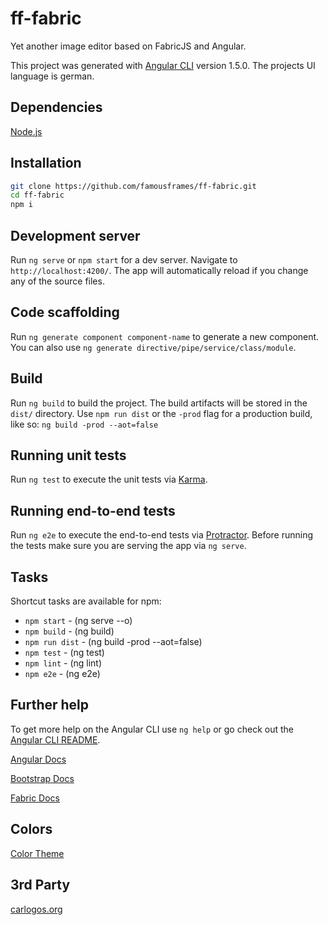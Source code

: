 # ff-fabric
Yet another image editor based on FabricJS and Angular.

This project was generated with [Angular CLI](https://github.com/angular/angular-cli) version 1.5.0. The projects UI language is german. 

## Dependencies

[Node.js](https://nodejs.org/en/)

## Installation

```bash
git clone https://github.com/famousframes/ff-fabric.git
cd ff-fabric
npm i
```

## Development server

Run `ng serve` or `npm start` for a dev server. Navigate to `http://localhost:4200/`. The app will automatically reload if you change any of the source files.

## Code scaffolding

Run `ng generate component component-name` to generate a new component. You can also use `ng generate directive/pipe/service/class/module`.

## Build

Run `ng build` to build the project. The build artifacts will be stored in the `dist/` directory. Use `npm run dist` or the `-prod` flag for a production build, like so: `ng build -prod --aot=false`

## Running unit tests

Run `ng test` to execute the unit tests via [Karma](https://karma-runner.github.io).

## Running end-to-end tests

Run `ng e2e` to execute the end-to-end tests via [Protractor](http://www.protractortest.org/).
Before running the tests make sure you are serving the app via `ng serve`.

## Tasks

Shortcut tasks are available for npm:
- `npm start` - (ng serve --o)
- `npm build` - (ng build)
- `npm run dist` - (ng build -prod --aot=false)
- `npm test` - (ng test)
- `npm lint` - (ng lint)
- `npm e2e` - (ng e2e)


## Further help

To get more help on the Angular CLI use `ng help` or go check out the [Angular CLI README](https://github.com/angular/angular-cli/blob/master/README.md).

[Angular Docs](https://angular.io/docs)

[Bootstrap Docs](https://ng-bootstrap.github.io/#/components)

[Fabric Docs](http://fabricjs.com/docs/)

## Colors

[Color Theme](https://color.adobe.com/de/Vinter-color-theme-10127686)

## 3rd Party
[carlogos.org](http://www.carlogos.org/Car-Logos/)
